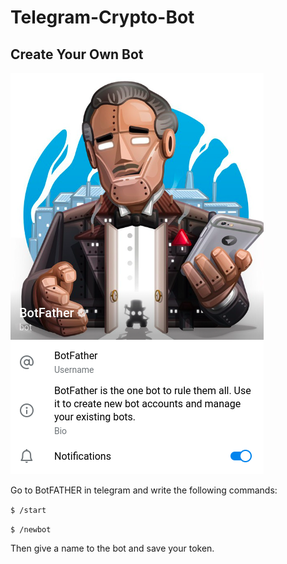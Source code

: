 # Telegram-Crypto-Bot

## Create Your Own Bot

![BotFathe](https://github.com/kursatkomurcu/telegram-crypto-bot/blob/main/botFather.png)

Go to BotFATHER in telegram and write the following commands:

`$ /start`

`$ /newbot`

Then give a name to the bot and save your token.
